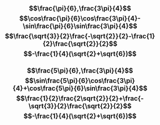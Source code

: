 $$\frac{\pi}{6},\frac{3\pi}{4}$$
$$\cos\frac{\pi}{6}\cos\frac{3\pi}{4}-\sin\frac{\pi}{6}\sin\frac{3\pi}{4}$$
$$\frac{\sqrt{3}}{2}\frac{-\sqrt{2}}{2}-\frac{1}{2}\frac{\sqrt{2}}{2}$$
$$-\frac{1}{4}(\sqrt{2}+\sqrt{6})$$
---
$$\frac{5\pi}{6},\frac{3\pi}{4}$$
$$\sin\frac{5\pi}{6}\cos\frac{3\pi}{4}+\cos\frac{5\pi}{6}\sin\frac{3\pi}{4}$$
$$\frac{1}{2}\frac{2\sqrt{2}}{2}+\frac{-\sqrt{3}}{2}\frac{\sqrt{2}}{2}$$
$$-\frac{1}{4}(\sqrt{2}+\sqrt{6})$$
---
$$$$